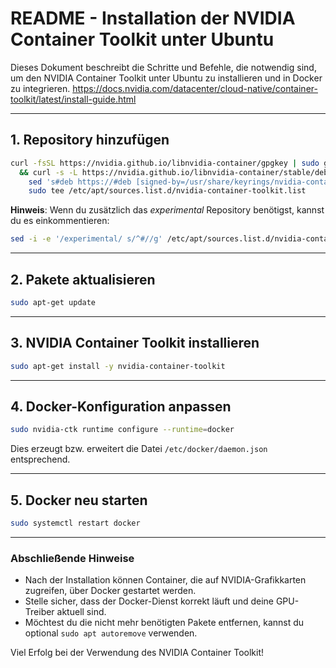 # README - Installation der NVIDIA Container Toolkit unter Ubuntu

Dieses Dokument beschreibt die Schritte und Befehle, die notwendig sind, um den NVIDIA Container Toolkit unter Ubuntu zu installieren und in Docker zu integrieren.
https://docs.nvidia.com/datacenter/cloud-native/container-toolkit/latest/install-guide.html

---

## 1. Repository hinzufügen

```bash
curl -fsSL https://nvidia.github.io/libnvidia-container/gpgkey | sudo gpg --dearmor -o /usr/share/keyrings/nvidia-container-toolkit-keyring.gpg \
  && curl -s -L https://nvidia.github.io/libnvidia-container/stable/deb/nvidia-container-toolkit.list | \
    sed 's#deb https://#deb [signed-by=/usr/share/keyrings/nvidia-container-toolkit-keyring.gpg] https://#g' | \
    sudo tee /etc/apt/sources.list.d/nvidia-container-toolkit.list
```

**Hinweis**: Wenn du zusätzlich das *experimental* Repository benötigst, kannst du es einkommentieren:

```bash
sed -i -e '/experimental/ s/^#//g' /etc/apt/sources.list.d/nvidia-container-toolkit.list
```

---

## 2. Pakete aktualisieren

```bash
sudo apt-get update
```

---

## 3. NVIDIA Container Toolkit installieren

```bash
sudo apt-get install -y nvidia-container-toolkit
```

---

## 4. Docker-Konfiguration anpassen

```bash
sudo nvidia-ctk runtime configure --runtime=docker
```

Dies erzeugt bzw. erweitert die Datei `/etc/docker/daemon.json` entsprechend.

---

## 5. Docker neu starten

```bash
sudo systemctl restart docker
```

---

### Abschließende Hinweise

- Nach der Installation können Container, die auf NVIDIA-Grafikkarten zugreifen, über Docker gestartet werden.
- Stelle sicher, dass der Docker-Dienst korrekt läuft und deine GPU-Treiber aktuell sind.
- Möchtest du die nicht mehr benötigten Pakete entfernen, kannst du optional `sudo apt autoremove` verwenden.

Viel Erfolg bei der Verwendung des NVIDIA Container Toolkit!
